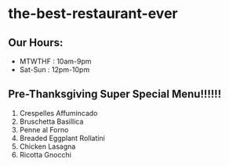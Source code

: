 # the-best-restaurant-ever

## Our Hours:
* MTWTHF : 10am-9pm
* Sat-Sun : 12pm-10pm



## Pre-Thanksgiving Super Special Menu!!!!!!
1. Crespelles Affumincado
2. Bruschetta Basillica
3. Penne al Forno
4. Breaded Eggplant Rollatini
5. Chicken Lasagna
6. Ricotta Gnocchi
